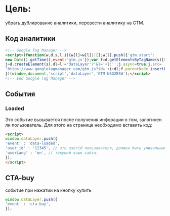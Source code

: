 # Цель:
убрать дублирование аналитики, перевести аналитику на GTM.

## Код аналитики
```html
<!-- Google Tag Manager -->
<script>(function(w,d,s,l,i){w[l]=w[l]||[];w[l].push({'gtm.start':
new Date().getTime(),event:'gtm.js'});var f=d.getElementsByTagName(s)[0],
j=d.createElement(s),dl=l!='dataLayer'?'&l='+l:'';j.async=true;j.src=
'https://www.googletagmanager.com/gtm.js?id='+i+dl;f.parentNode.insertBefore(j,f);
})(window,document,'script','dataLayer','GTM-NSG2B5W');</script>
<!-- End Google Tag Manager -->
```
## События
### Loaded
Это событие вызывается после получения инфорации о том, залогинен ли пользователь.
Для этого на странице необходимо вставить код:
```html
<script>
window.dataLayer.push({
'event' : 'data-loaded',
'user_id' : '12345', // это userid пользователя, должен быть уникальным для каждого пользователя. Если пользователь не залогинен содержит ''
'userLang' : 'en', // текущий язык сайта.
});
</script>
```

## CTA-buy
событие при нажатии на кнопку купить
```javascript
window.dataLayer.push({
'event' : 'cta-buy',
});
```
